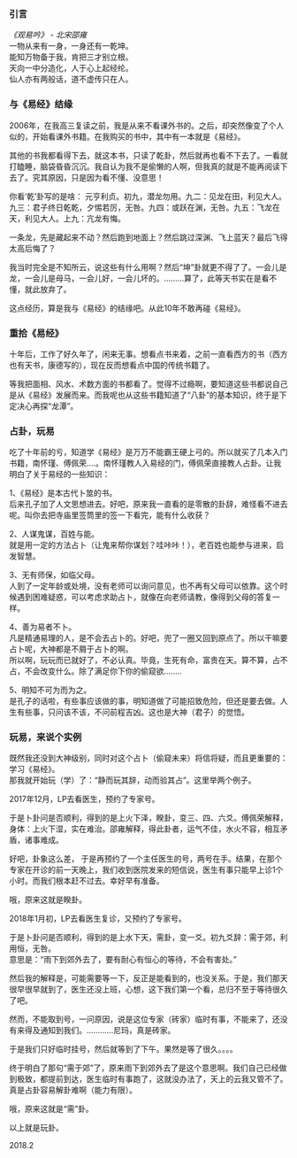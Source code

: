 ###  引言
*《观易吟》 - 北宋邵雍*  
一物从来有一身，一身还有一乾坤。  
能知万物备于我，肯把三才别立根。  
天向一中分造化，人于心上起经纶。  
仙人亦有两般话，道不虚传只在人。  


### 与《易经》结缘  

2006年，在我高三复读之前，我是从来不看课外书的。之后，却突然像变了个人似的，开始看课外书籍。在我购买的书中，其中有一本就是《易经》。  

其他的书我都看得下去，就这本书，只读了乾卦，然后就再也看不下去了。一看就打瞌睡，脑袋昏昏沉沉。我自认为我不是偷懒的人啊，但我真的就是不能再阅读下去了。究其原因，只是因为看不懂、没意思！  

你看‘乾’卦写的是啥： 元亨利贞。初九，潜龙勿用。九二：见龙在田，利见大人。九三：君子终日乾乾，夕惕若厉，无咎。九四：或跃在渊，无咎。九五：飞龙在天，利见大人。上九：亢龙有悔。  

一条龙，先是藏起来不动？然后跑到地面上？然后跳过深渊、飞上蓝天？最后飞得太高后悔了？  

我当时完全是不知所云，说这些有什么用啊？然后“坤”卦就更不得了了。一会儿是龙，一会儿是母马，一会儿好，一会儿坏的。.........算了，此等天书实在是看不懂，就此放弃了。  

这点经历，算是我与《易经》的结缘吧。从此10年不敢再碰《易经》。  

### 重拾《易经》  

十年后，工作了好久年了，闲来无事。想看点书来着，之前一直看西方的书（西方也有天书，康德写的），现在反而想看点中国的传统书籍了。  

等我把面相、风水、术数方面的书都看了。觉得不过瘾啊，要知道这些书都说自己是从《易经》发展而来。而我呢也从这些书籍知道了“八卦”的基本知识，终于是下定决心再探“龙潭”。   

### 占卦，玩易  

吃了十年前的亏，知道学《易经》是万万不能霸王硬上弓的。所以就买了几本入门书籍，南怀瑾、傅佩荣....。南怀瑾教人入易经的门，傅佩荣直接教人占卦。让我明白了关于易经的一些知识：  

1、《易经》是本古代卜筮的书。  
后来孔子加了人文思想进去。好吧，原来我一直看的是零散的卦辞，难怪看不进去呢。叫你去把寺庙里签筒里的签一下看完，能有什么收获？  

2、人谋鬼谋，百姓与能。  
就是用一定的方法占卜（让鬼来帮你谋划？哇咔咔！），老百姓也能参与进来，启发智慧。  

3、无有师保，如临父母。  
人到了一定年龄或处境，没有老师可以询问意见，也不再有父母可以依靠。这个时候遇到困难疑惑，可以考虑求助占卜，就像在向老师请教，像得到父母的答复一样。
  
4、善为易者不卜。  
凡是精通易理的人，是不会去占卜的。好吧，兜了一圈又回到原点了。所以干嘛要占卜呢，大神都是不屑于占卜的啊。  
所以啊，玩玩而已就好了，不必认真。毕竟，生死有命，富贵在天。算不算，占不占，不会改变什么。除了满足你下你的偷窥欲........  
 
5、明知不可为而为之。  
是孔子的话啦，有些事应该做的事，明知道做了可能招致危险，但还是要去做。人生有些事，只问该不该，不问前程吉凶。这也是大神（君子）的觉悟。  

### 玩易，来说个实例  

既然我还没到大神级别，同时对这个占卜（偷窥未来）将信将疑，而且更重要的：学习《易经》。  
那我就开始玩（学）了：“静而玩其辞，动而验其占”。这里举两个例子。  

2017年12月，LP去看医生，预约了专家号。  

于是卜卦问是否顺利，得到的是上火下泽，睽卦，变三、四、六爻。傅佩荣解释，身体：上火下湿，实在难治。邵雍解释，得此卦者，运气不佳，水火不容，相互矛盾，诸事难成。  

好吧，卦象这么差， 于是再预约了一个主任医生的号，两号在手。结果，在那个专家在开诊的前一天晚上，我们收到医院发来的短信说，医生有事只能早上诊1个小时。而我们根本赶不过去。幸好早有准备。  

哦，原来这就是睽卦。  

2018年1月初，LP去看医生复诊，又预约了专家号。  

于是卜卦问是否顺利，得到的是上水下天，需卦，变一爻。初九爻辞：需于郊，利用恒，无咎。  
意思是：“雨下到郊外去了，要有耐心有恒心的等待，不会有害处。”  

然后我的解释是，可能需要等一下，反正是能看到的，也没关系。于是，我们那天很早很早就到了，医生还没上班，心想，这下我们第一个看，总归不至于等待很久了吧。  

然而，不能取到号，一问原因，说是这位专家（砖家）临时有事，不能来了，还没有来得及通知到我们。............尼玛，真是砖家。  

于是我们只好临时挂号，然后就等到了下午。果然是等了很久。。。。  

终于明白了那句“需于郊”了，原来雨下到郊外去了是这个意思啊。我们自己已经做到极致，都提前到达，医生临时有事跑了，这就没办法了，天上的云我又管不了。真是占卦容易解卦难啊（能力有限）。  

哦，原来这就是“需”卦。  

以上就是玩卦。  

2018.2
